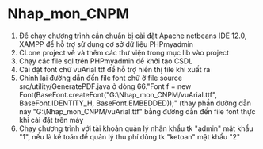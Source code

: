 # Nhap_mon_CNPM
1. Để chạy chương trình cần chuẩn bị cài đặt Apache netbeans IDE 12.0, XAMPP để hỗ trợ sử dụng cơ sở dữ liệu PHPmyadmin
2. CLone project về và thêm các thư viện trong mục lib vào project
3. Chạy các file sql trên PHPmyadmin để khởi tạo CSDL
4. Cài đặt font chữ vuArial.ttf để hỗ trợ hiển thị file khi xuất ra
5. Chỉnh lại đường dẫn đến file font chữ ở file source src/utility/GeneratePDF.java ở dòng 66."Font f = new Font(BaseFont.createFont("G:\\Nhap_mon_CNPM/vuArial.ttf", BaseFont.IDENTITY_H, BaseFont.EMBEDDED));" (thay phần đường dẫn này "G:\\Nhap_mon_CNPM/vuArial.ttf" bằng đường dẫn đến file font thực khi cài đặt trên máy
6. Chạy chương trình với tài khoản quản lý nhân khẩu tk "admin" mật khẩu "1", nếu là kế toán để quản lý thu phí dùng tk "ketoan" mật khẩu "2"
